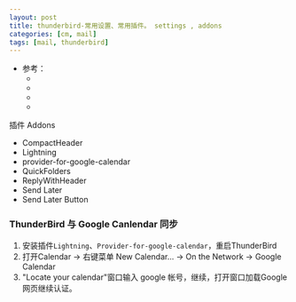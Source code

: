```yaml
---
layout: post
title: thunderbird-常用设置、常用插件。 settings , addons
categories: [cm, mail]
tags: [mail, thunderbird]
---
```


* 参考： 
  * []()
  * []()
  * []()
  * []()


插件 Addons
* CompactHeader
* Lightning
* provider-for-google-calendar
* QuickFolders
* ReplyWithHeader
* Send Later
* Send Later Button


### ThunderBird 与 Google Canlendar 同步

1. 安装插件`Lightning`、`Provider-for-google-calendar`，重启ThunderBird
1. 打开Calendar -\> 右键菜单 New Calendar... -\> On the Network -\> Google Calendar
1. "Locate your calendar"窗口输入 google 帐号，继续，打开窗口加载Google网页继续认证。




